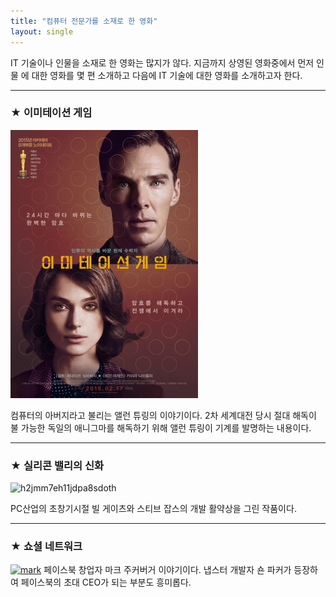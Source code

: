 ```yaml
---
title: "컴퓨터 전문가를 소재로 한 영화"
layout: single 
---
```


IT 기술이나 인물을 소재로 한 영화는 많지가 않다. 지금까지 상영된 영화중에서 먼저 인물
에 대한 영화를 몇 편 소개하고 다음에 IT 기술에 대한 영화를 소개하고자 한다. 

--- 
### ★ 이미테이션 게임
![이미테이션_게임](/assets/images/이미테이션_게임.jpg)

컴퓨터의 아버지라고 불리는 앨런 튜링의 이야기이다. 2차 세계대전 당시 절대 해독이 불
가능한 독일의 애니그마를 해독하기 위해 앨런 튜링이 기계를 발명하는 내용이다.

--- 
### ★ 실리콘 밸리의 신화
![h2jmm7eh11jdpa8sdoth](https://user-images.githubusercontent.com/89567606/146297001-eec7367c-a4dc-41e8-ad93-81160ec9543c.jpg)

PC산업의 초창기시절 빌 게이츠와 스티브 잡스의 개발 활약상을 그린 작품이다.

--- 
### ★ 쇼셜 네트워크
[![mark](/assets/images/mark.png "더 자세한 내용을 원하시면 방문해 보세요
")](https://topclass.chosun.com/board/view.asp?catecode=J&tnu=201901100028)
페이스북 창업자 마크 주커버거 이야기이다. 냅스터 개발자 숀 파커가 등장하여 페이스북의
초대 CEO가 되는 부분도 흥미롭다.
